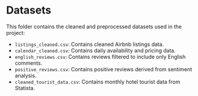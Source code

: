# Datasets
This folder contains the cleaned and preprocessed datasets used in the project:
- `listings_cleaned.csv`: Contains cleaned Airbnb listings data.
- `calendar_cleaned.csv`: Contains daily availability and pricing data.
- `english_reviews.csv`: Contains reviews filtered to include only English comments.
- `positive_reviews.csv`: Contains positive reviews derived from sentiment analysis.
- `cleaned_tourist_data.csv`: Contains monthly hotel tourist data from Statista.

